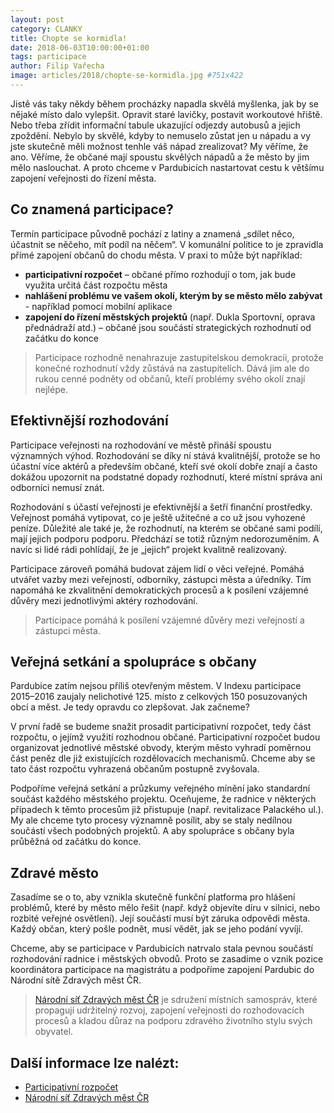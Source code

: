 ```yaml
---
layout: post
category: CLANKY
title: Chopte se kormidla!
date: 2018-06-03T10:00:00+01:00
tags: participace
author: Filip Vařecha
image: articles/2018/chopte-se-kormidla.jpg #751x422
---
```


Jistě vás taky někdy během procházky napadla skvělá myšlenka, jak by se nějaké
místo dalo vylepšit. Opravit staré lavičky, postavit workoutové hřiště. Nebo
třeba zřídit informační tabule ukazující odjezdy autobusů a jejich zpoždění.
Nebylo by skvělé, kdyby to nemuselo zůstat jen u nápadu a vy jste skutečně měli
možnost tenhle váš nápad zrealizovat? My věříme, že ano. Věříme, že občané mají
spoustu skvělých nápadů a že město by jim mělo naslouchat. A proto chceme v
Pardubicích nastartovat cestu k většímu zapojení veřejnosti do řízení města.

## Co znamená participace?
Termín participace původně pochází z latiny a znamená „sdílet něco, účastnit se
něčeho, mít podíl na něčem“. V komunální politice to je zpravidla přímé zapojení
občanů do chodu města. V praxi to může být například:

- **participativní rozpočet** – občané přímo rozhodují o tom, jak bude využita
  určitá část rozpočtu města
- **nahlášení problému ve vašem okolí, kterým by se město mělo zabývat** -
  například pomocí mobilní aplikace
- **zapojení do řízení městských projektů** (např. Dukla Sportovní, oprava
  přednádraží atd.) – občané jsou součástí strategických rozhodnutí od začátku
  do konce


> Participace rozhodně nenahrazuje zastupitelskou demokracii, protože konečné
rozhodnutí vždy zůstává na zastupitelích. Dává jim ale do rukou cenné podněty od
občanů, kteří problémy svého okolí znají nejlépe.

## Efektivnější rozhodování
Participace veřejnosti na rozhodování ve městě přináší spoustu významných výhod.
Rozhodování se díky ní stává kvalitnější, protože se ho účastní více aktérů a
především občané, kteří své okolí dobře znají a často dokážou upozornit na
podstatné dopady rozhodnutí, které místní správa ani odborníci nemusí znát.

Rozhodování s účastí veřejnosti je efektivnější a šetří finanční prostředky.
Veřejnost pomáhá vytipovat, co je ještě užitečné a co už jsou vyhozené peníze.
Důležité ale také je, že rozhodnutí, na kterém se občané sami podílí, mají
jejich podporu podporu. Předchází se totiž různým nedorozuměním. A navíc si lidé
rádi pohlídají, že je „jejich“ projekt kvalitně realizovaný.

Participace zároveň pomáhá budovat zájem lidí o věci veřejné. Pomáhá utvářet
vazby mezi veřejností, odborníky, zástupci města a úředníky. Tím napomáhá ke
zkvalitnění demokratických procesů a k posílení vzájemné důvěry mezi
jednotlivými aktéry rozhodování.

> Participace pomáhá k posílení vzájemné důvěry mezi veřejností a zástupci
města.

## Veřejná setkání a spolupráce s občany

Pardubice zatím nejsou příliš otevřeným městem. V Indexu participace 2015–2016
zaujaly nelichotivé 125. místo z celkových 150 posuzovaných obcí a měst. Je tedy
opravdu co zlepšovat. Jak začneme?

V první řadě se budeme snažit prosadit participativní rozpočet, tedy část
rozpočtu, o jejímž využití rozhodnou občané. Participativní rozpočet budou
organizovat jednotlivé městské obvody, kterým město vyhradí poměrnou část peněz
dle již existujících rozdělovacích mechanismů. Chceme aby se tato část rozpočtu
vyhrazená občanům postupně zvyšovala.

Podpoříme veřejná setkání a průzkumy veřejného mínění jako standardní součást
každého městského projektu. Oceňujeme, že radnice v některých případech k těmto
procesům již přistupuje (např. revitalizace Palackého ul.). My ale chceme tyto
procesy významně posílit, aby se staly nedílnou součástí všech podobných
projektů. A aby spolupráce s občany byla průběžná od začátku do konce.

## Zdravé město

Zasadíme se o to, aby vznikla skutečně funkční platforma pro hlášení problémů,
které by město mělo řešit (např. když objevíte díru v silnici, nebo rozbité
veřejné osvětlení). Její součástí musí být záruka odpovědi města. Každý občan,
který pošle podnět, musí vědět, jak se jeho podání vyvíjí.

Chceme, aby se participace v Pardubicích natrvalo stala pevnou součástí
rozhodování radnice i městských obvodů. Proto se zasadíme o vznik pozice
koordinátora participace na magistrátu a podpoříme zapojení Pardubic do Národní
sítě Zdravých měst ČR.

> [Národní síť Zdravých měst ČR][2] je sdružení místních samospráv, které propagují
udržitelný rozvoj, zapojení veřejnosti do rozhodovacích procesů a kladou důraz
na podporu zdravého životního stylu svých obyvatel.

## Další informace lze nalézt:

* [Participativní rozpočet][1]
* [Národní síť Zdravých měst ČR][2]

[1]: https://wiki.pirati.cz/fo/rozpocty/participativni/start
[2]: https://www.zdravamesta.cz

